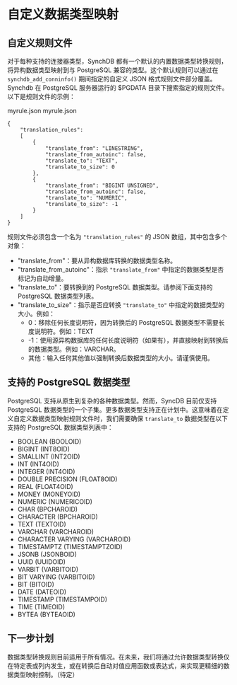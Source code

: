 # 自定义数据类型映射

## 自定义规则文件
对于每种支持的连接器类型，SynchDB 都有一个默认的内置数据类型转换规则，将异构数据类型映射到与 PostgreSQL 兼容的类型。这个默认规则可以通过在 `synchdb_add_conninfo()` 期间指定的自定义 JSON 格式规则文件部分覆盖。Synchdb 在 PostgreSQL 服务器运行的 $PGDATA 目录下搜索指定的规则文件。以下是规则文件的示例：

myrule.json
myrule.json
```
{
    "translation_rules":
    [
        {
            "translate_from": "LINESTRING",
            "translate_from_autoinc": false,
            "translate_to": "TEXT",
            "translate_to_size": 0
        },
        {
            "translate_from": "BIGINT UNSIGNED",
            "translate_from_autoinc": false,
            "translate_to": "NUMERIC",
            "translate_to_size": -1
        }
    ]
}
```

规则文件必须包含一个名为 `"translation_rules"` 的 JSON 数组，其中包含多个对象：
* "translate_from"：要从异构数据库转换的数据类型名称。
* "translate_from_autoinc"：指示 `"translate_from"` 中指定的数据类型是否标记为自动增量。
* "translate_to"：要转换到的 PostgreSQL 数据类型。请参阅下面支持的 PostgreSQL 数据类型列表。
* "translate_to_size"：指示是否应转换 `"translate_to"` 中指定的数据类型的大小。例如：
    * 0：移除任何长度说明符，因为转换后的 PostgreSQL 数据类型不需要长度说明符。例如：TEXT
    * -1：使用源异构数据库的任何长度说明符（如果有），并直接映射到转换后的数据类型。例如：VARCHAR。
    * 其他：输入任何其他值以强制转换后数据类型的大小。请谨慎使用。

## 支持的 PostgreSQL 数据类型
PostgreSQL 支持从原生到复杂的各种数据类型。然而，SyncDB 目前仅支持 PostgreSQL 数据类型的一个子集。更多数据类型支持正在计划中。这意味着在定义自定义数据类型映射规则文件时，我们需要确保 `translate_to` 数据类型在以下支持的 PostgreSQL 数据类型列表中：

* BOOLEAN (BOOLOID)
* BIGINT (INT8OID)
* SMALLINT (INT2OID)
* INT (INT4OID)
* INTEGER (INT4OID)
* DOUBLE PRECISION (FLOAT8OID)
* REAL (FLOAT4OID)
* MONEY (MONEYOID)
* NUMERIC (NUMERICOID)
* CHAR (BPCHAROID)
* CHARACTER (BPCHAROID)
* TEXT (TEXTOID)
* VARCHAR (VARCHAROID)
* CHARACTER VARYING (VARCHAROID)
* TIMESTAMPTZ (TIMESTAMPTZOID)
* JSONB (JSONBOID)
* UUID (UUIDOID)
* VARBIT (VARBITOID)
* BIT VARYING (VARBITOID)
* BIT (BITOID)
* DATE (DATEOID)
* TIMESTAMP (TIMESTAMPOID)
* TIME (TIMEOID)
* BYTEA (BYTEAOID)

## 下一步计划
数据类型转换规则目前适用于所有情况。在未来，我们将通过允许数据类型转换仅在特定表或列内发生，或在转换后自动对值应用函数或表达式，来实现更精细的数据类型映射控制。（待定）